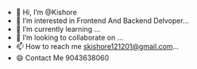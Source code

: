 - 👋 Hi, I’m @Kishore
- 👀 I’m interested in Frontend And Backend Delvoper...
- 🌱 I’m currently learning ...
- 💞️ I’m looking to collaborate on ...
- 📫 How to reach me    skishore121201@gmail.com...
- 😄 Contact Me 9043638060
